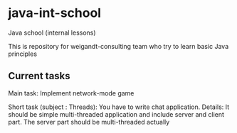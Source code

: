 # java-int-school
Java school (internal lessons)

This is repository for weigandt-consulting team who try to learn basic Java principles

## Current tasks

Main task: 
Implement network-mode game

Short task (subject : Threads):
You have to write chat application.
Details: It should be simple multi-threaded application and include server and client part. The server part should be multi-threaded actually

